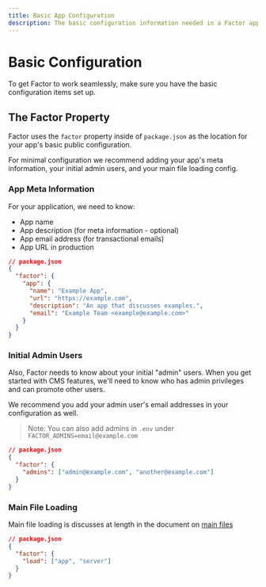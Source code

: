 ```yaml
---
title: Basic App Configuration
description: The basic configuration information needed in a Factor app
---
```


# Basic Configuration

To get Factor to work seamlessly, make sure you have the basic configuration items set up.

## The Factor Property

Factor uses the `factor` property inside of `package.json` as the location for your app's basic public configuration.

For minimal configuration we recommend adding your app's meta information, your initial admin users, and your main file loading config.

### App Meta Information

For your application, we need to know:

- App name
- App description (for meta information - optional)
- App email address (for transactional emails)
- App URL in production

```json
// package.json
{
  "factor": {
    "app": {
      "name": "Example App",
      "url": "https://example.com",
      "description": "An app that discusses examples.",
      "email": "Example Team <example@example.com>"
    }
  }
}
```

### Initial Admin Users

Also, Factor needs to know about your initial "admin" users. When you get started with CMS features, we'll need to know who has admin privileges and can promote other users.

We recommend you add your admin user's email addresses in your configuration as well.

> Note: You can also add admins in `.env` under `FACTOR_ADMINS=email@example.com`

```json
// package.json
{
  "factor": {
    "admins": ["admin@example.com", "another@example.com"]
  }
}
```

### Main File Loading

Main file loading is discusses at length in the document on [main files](./main-files)

```json
// package.json
{
  "factor": {
    "load": ["app", "server"]
  }
}
```
